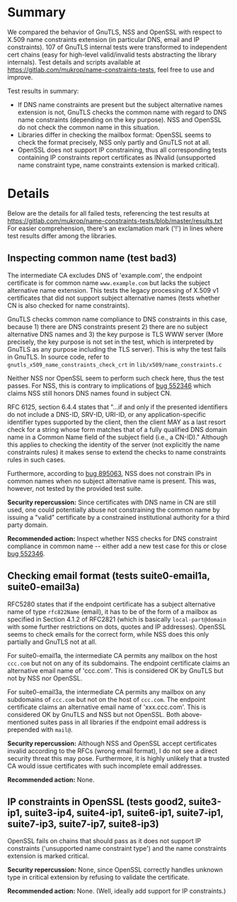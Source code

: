 # Summary

We compared the behavior of GnuTLS, NSS and OpenSSL with respect to X.509 name constraints extension (in particular DNS, email and IP constraints). 107 of GnuTLS internal tests were transformed to independent cert chains (easy for high-level valid/invalid tests abstracting the library internals). Test details and scripts available at https://gitlab.com/mukrop/name-constraints-tests, feel free to use and improve.

Test results in summary:
* If DNS name constraints are present but the subject alternative names extension is not, GnuTLS checks the common name with regard to DNS name constraints (depending on the key purpose). NSS and OpenSSL do not check the common name in this situation.
* Libraries differ in checking the mailbox format: OpenSSL seems to check the format precisely, NSS only partly and GnuTLS not at all.
* OpenSSL does not support IP constraining, thus all corresponding tests containing IP constraints report certificates as INvalid (unsupported name constraint type, name constraints extension is marked critical).

# Details

Below are the details for all failed tests, referencing the test results at https://gitlab.com/mukrop/name-constraints-tests/blob/master/results.txt
For easier comprehension, there's an exclamation mark ('!') in lines where test results differ among the libraries.

## Inspecting common name (test bad3)

The intermediate CA excludes DNS of 'example.com', the endpoint certificate is for common name `www.example.com` but lacks the subject alternative name extension. This tests the legacy processing of X.509 v1 certificates that did not support subject alternative names (tests whether CN is also checked for name constraints).

GnuTLS checks common name compliance to DNS constraints in this case, because 1) there are DNS constraints present 2) there are no subject alternative DNS names and 3) the key purpose is TLS WWW server (More precisely, the key purpose is not set in the test, which is interpreted by GnuTLS as any purpose including the TLS server). This is why the test fails in GnuTLS. In source code, refer to `gnutls_x509_name_constraints_check_crt` in `lib/x509/name_constraints.c`

Neither NSS nor OpenSSL seem to perform such check here, thus the test passes. For NSS, this is contrary to implications of [bug 552346](https://bugzilla.mozilla.org/show_bug.cgi?id=552346) which claims NSS still honors DNS names found in subject CN.

RFC 6125, section 6.4.4 states that "...if and only if the presented identifiers do not include a DNS-ID, SRV-ID, URI-ID, or any application-specific identifier types supported by the client, then the client MAY as a last resort check for a string whose form matches that of a fully qualified DNS domain name in a Common Name field of the subject field (i.e., a CN-ID)." Although this applies to checking the identity of the server (not explicitly the name constraints rules) it makes sense to extend the checks to name constraints rules in such cases.

Furthermore, according to [bug 895063](https://bugzilla.mozilla.org/show_bug.cgi?id=895063), NSS does not constrain IPs in common names when no subject alternative name is present. This was, however, not tested by the provided test suite.

**Security repercussion:** Since certificates with DNS name in CN are still used, one could potentially abuse not constraining the common name by issuing a "valid" certificate by a constrained institutional authority for a third party domain.

**Recommended action:** Inspect whether NSS checks for DNS constraint compliance in common name -- either add a new test case for this or close [bug 552346](https://bugzilla.mozilla.org/show_bug.cgi?id=552346).

## Checking email format (tests suite0-email1a, suite0-email3a)

RFC5280 states that if the endpoint certificate has a subject alternative name of type `rfc822Name` (email), it has to be of the form of a mailbox as specified in Section 4.1.2 of RFC2821 (which is basically `local-part@domain` with some further restrictions on dots, quotes and IP addresses). OpenSSL seems to check emails for the correct form, while NSS does this only partially and GnuTLS not at all.

For suite0-email1a, the intermediate CA permits any mailbox on the host `ccc.com` but not on any of its subdomains. The endpoint certificate claims an alternative email name of 'ccc.com'. This is considered OK by GnuTLS but not by NSS nor OpenSSL.

For suite0-email3a, the intermediate CA permits any mailbox on any subdomains of `ccc.com` but not on the host of `ccc.com`. The endpoint certificate claims an alternative email name of 'xxx.ccc.com'. This is considered OK by GnuTLS and NSS but not OpenSSL. Both above-mentioned suites pass in all libraries if the endpoint email address is prepended with `mail@`.

**Security repercussion:** Although NSS and OpenSSL accept certificates invalid according to the RFCs (wrong email format), I do not see a direct security threat this may pose. Furthermore, it is highly unlikely that a trusted CA would issue certificates with such incomplete email addresses.

**Recommended action:** None.

## IP constraints in OpenSSL (tests good2, suite3-ip1, suite3-ip4, suite4-ip1, suite6-ip1, suite7-ip1, suite7-ip3, suite7-ip7, suite8-ip3)

OpenSSL fails on chains that should pass as it does not support IP constraints ('unsupported name constraint type') and the name constraints extension is marked critical.

**Security repercussion:** None, since OpenSSL correctly handles unknown type in critical extension by refusing to validate the certificate.

**Recommended action:** None. (Well, ideally add support for IP constraints.)
